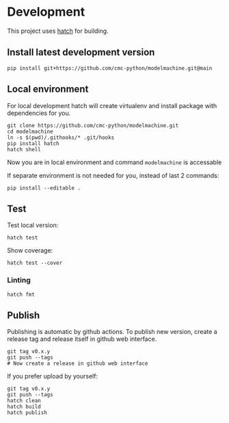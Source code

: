 # Development

This project uses [hatch](https://hatch.pypa.io/latest/) for building.


## Install latest development version
```shell
pip install git+https://github.com/cmc-python/modelmachine.git@main
```

## Local environment
For local development hatch will create virtualenv and
install package with dependencies for you.
```shell
git clone https://github.com/cmc-python/modelmachine.git
cd modelmachine
ln -s $(pwd)/.githooks/* .git/hooks
pip install hatch
hatch shell
```
Now you are in local environment and command `modelmachine` is accessable

If separate environment is not needed for you, instead of last 2 commands:
```shell
pip install --editable .
```

## Test
Test local version:
```shell
hatch test
```

Show coverage:
```shell
hatch test --cover
```

### Linting
```
hatch fmt
```

## Publish
Publishing is automatic by github actions.
To publish new version, create a release tag and release itself in github
web interface.

```shell
git tag v0.x.y
git push --tags
# Now create a release in github web interface
```

If you prefer upload by yourself:
```shell
git tag v0.x.y
git push --tags
hatch clean
hatch build
hatch publish
```
